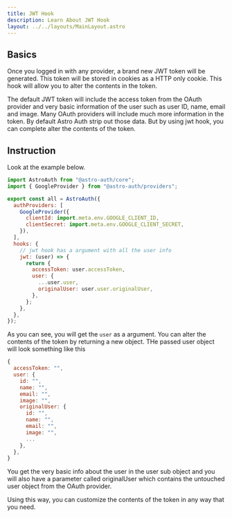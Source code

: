```yaml
---
title: JWT Hook
description: Learn About JWT Hook
layout: ../../layouts/MainLayout.astro
---
```


## Basics

Once you logged in with any provider, a brand new JWT token will be generated. This token will be stored in cookies as a HTTP only cookie. This hook will allow you to alter the contents in the token.

The default JWT token will include the access token from the OAuth provider and very basic information of the user such as user ID, name, email and image. Many OAuth providers will include much more information in the token. By default Astro Auth strip out those data. But by using jwt hook, you can complete alter the contents of the token.

## Instruction

Look at the example below.

```js
import AstroAuth from "@astro-auth/core";
import { GoogleProvider } from "@astro-auth/providers";

export const all = AstroAuth({
  authProviders: [
    GoogleProvider({
      clientId: import.meta.env.GOOGLE_CLIENT_ID,
      clientSecret: import.meta.env.GOOGLE_CLIENT_SECRET,
    }),
  ],
  hooks: {
    // jwt hook has a argument with all the user info
    jwt: (user) => {
      return {
        accessToken: user.accessToken,
        user: {
          ...user.user,
          originalUser: user.user.originalUser,
        },
      };
    },
  },
});
```

As you can see, you will get the `user` as a argument. You can alter the contents of the token by returning a new object. THe passed user object will look something like this

```js
{
  accessToken: "",
  user: {
    id: "",
    name: "",
    email: "",
    image: "",
    originalUser: {
      id: "",
      name: "",
      email: "",
      image: "",
      ...
    },
  },
}
```

You get the very basic info about the user in the user sub object and you will also have a parameter called originalUser which contains the untouched user object from the OAuth provider.

Using this way, you can customize the contents of the token in any way that you need.

